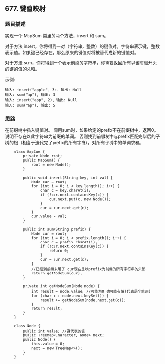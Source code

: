 ## 677. 键值映射

### 题目描述
实现一个 MapSum 类里的两个方法，insert 和 sum。

对于方法 insert，你将得到一对（字符串，整数）的键值对。字符串表示键，整数表示值。如果键已经存在，那么原来的键值对将被替代成新的键值对。

对于方法 sum，你将得到一个表示前缀的字符串，你需要返回所有以该前缀开头的键的值的总和。

示例:

```
输入: insert("apple", 3), 输出: Null
输入: sum("ap"), 输出: 3
输入: insert("app", 2), 输出: Null
输入: sum("ap"), 输出: 5
```


### 思路
在前缀树中插入键值对。
调用sum时，如果给定的prefix不在前缀树中，返回0。说明不存在以此字符串为前缀的单词。
否则找到前缀树中与prefix匹配完毕后的子树的根（相当于迭代完了prefix的所有字符），对所有子树中的单词求和。

```   
    class MapSum {
        private Node root;
        public MapSum() {
            root = new Node();
        }

        public void insert(String key, int val) {
            Node cur = root;
            for (int i = 0; i < key.length(); i++) {
                char c = key.charAt(i);
                if (!cur.next.containsKey(c)) {
                    cur.next.put(c, new Node());
                }
                cur = cur.next.get(c);
            }
            cur.value = val;
        }

        public int sum(String prefix) {
            Node cur = root;
            for (int i = 0; i < prefix.length(); i++) {
                char c = prefix.charAt(i);
                if (!cur.next.containsKey(c)) {
                    return 0;
                }
                cur = cur.next.get(c);
            }
            //已经到前缀末尾了 cur现在是以prefix为前缀的所有字符串的头部
            return getNodeSum(cur);
        }

        private int getNodeSum(Node node) {
            int result = node.value; //可能为0 也可能有值(代表是个单词)
            for (char c : node.next.keySet()) {
                result += getNodeSum(node.next.get(c));
            }
            return result;
        }
    }

    class Node {
        public int value; //键代表的值
        public TreeMap<Character, Node> next;
        public Node() {
            this.value = 0;
            next = new TreeMap<>();
        }
    }
```


